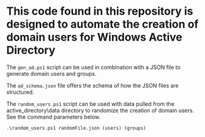 # This code found in this repository is designed to automate the creation of domain users for Windows Active Directory

The `gen_ad.ps1` script can be used in combination with a JSON file to generate domain users and groups.

The `ad_schema.json` file offers the schema of how the JSON files are structured. 

The `random_users.ps1` script can be used with data pulled from the active_directory\data directory to randomize the creation of domain users. See the command parameters below.
```shell
.\random_users.ps1 randomFile.json (users) (groups)
```
